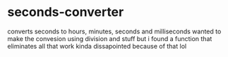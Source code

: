 # seconds-converter
 converts seconds to hours, minutes, seconds and milliseconds
 wanted to make the convesion using division and stuff but i found a function that eliminates all that work
 kinda dissapointed because of that lol
